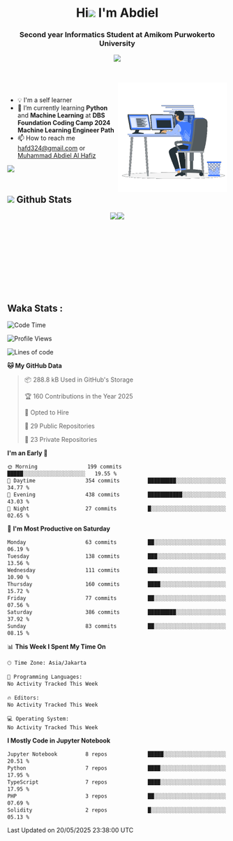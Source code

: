 
<h1 align="center"><b>Hi<img src="https://media.giphy.com/media/hvRJCLFzcasrR4ia7z/giphy.gif" width="35"> I'm Abdiel </b></h1>

<h3 align="center"> Second year Informatics Student at Amikom Purwokerto University </h3>

<div align='center'>
	
![](https://komarev.com/ghpvc/?username=dlzcods&style=for-the-badge)
	
</div>
<br>

<picture> <img align="right" src="https://github.com/0xAbdulKhalid/0xAbdulKhalid/raw/main/assets/mdImages/Right_Side.gif" width = 250px></picture>

<br>

- 💡 I'm a self learner
- 🌱 I’m currently learning **Python** and **Machine Learning** at **DBS Foundation Coding Camp 2024 Machine Learning Engineer Path**
- 📫 How to reach me [hafd324@gmail.com](mailto:hafd324d@gmail.com) or [Muhammad Abdiel Al Hafiz](https://www.linkedin.com/in/muhammad-abdiel-al-hafiz)

<img src="https://user-images.githubusercontent.com/73097560/115834477-dbab4500-a447-11eb-908a-139a6edaec5c.gif"><br><br>

<!-- ## <img src="https://media2.giphy.com/media/QssGEmpkyEOhBCb7e1/giphy.gif?cid=ecf05e47a0n3gi1bfqntqmob8g9aid1oyj2wr3ds3mg700bl&rid=giphy.gif" width ="25"><b> Languages and Tools</b>

![Python](https://img.shields.io/badge/Python%20-FFFFFF.svg?style=for-the-badge&logo=python&logoColor=blue)
![MySQL](https://img.shields.io/badge/MySQL-FFFFFF?style=for-the-badge&logo=mysql&logoColor=blue)
![Laravel](https://img.shields.io/badge/laravel-FFFFFF.svg?style=for-the-badge&logo=laravel&logoColor=blue)
![VS Code](https://img.shields.io/badge/VS%20Code-FFFFFF.svg?style=for-the-badge&logo=visual-studio-code&logoColor=blue)
<br>
![Java](https://img.shields.io/badge/Java-FFFFFF?style=for-the-badge&logo=openjdk&logoColor=blue)
![NetBeans IDE](https://img.shields.io/badge/NetBeans%20IDE-FFFFFF.svg?style=for-the-badge&logo=apache-netbeans-ide&logoColor=blue)
![GitHub](https://img.shields.io/badge/github-FFFFFF.svg?style=for-the-badge&logo=github&logoColor=blue)
<br>
![Markdown](https://img.shields.io/badge/markdown-FFFFFF.svg?style=for-the-badge&logo=markdown&logoColor=blue)

<br>
<br>
<br> -->


## <img src="https://media.giphy.com/media/iY8CRBdQXODJSCERIr/giphy.gif" width="35"><b> Github Stats </b>

<div  style="display: flex; flex-wrap: wrap; justify-content: center;">
   <img height="160em" src="https://github-readme-stats.vercel.app/api?username=dlzcods&show_icons=true&theme=default" />
   <img height="160em" src="https://github-readme-stats.vercel.app/api/top-langs/?username=dlzcods&layout=compact" />
</div>



<br>

## Waka Stats :

<!--START_SECTION:waka-->
![Code Time](http://img.shields.io/badge/Code%20Time-219%20hrs%2040%20mins-blue)

![Profile Views](http://img.shields.io/badge/Profile%20Views-1-blue)

![Lines of code](https://img.shields.io/badge/From%20Hello%20World%20I%27ve%20Written-2.7%20million%20lines%20of%20code-blue)

**🐱 My GitHub Data** 

> 📦 288.8 kB Used in GitHub's Storage 
 > 
> 🏆 160 Contributions in the Year 2025
 > 
> 💼 Opted to Hire
 > 
> 📜 29 Public Repositories 
 > 
> 🔑 23 Private Repositories 
 > 
**I'm an Early 🐤** 

```text
🌞 Morning                199 commits         █████░░░░░░░░░░░░░░░░░░░░   19.55 % 
🌆 Daytime                354 commits         █████████░░░░░░░░░░░░░░░░   34.77 % 
🌃 Evening                438 commits         ███████████░░░░░░░░░░░░░░   43.03 % 
🌙 Night                  27 commits          █░░░░░░░░░░░░░░░░░░░░░░░░   02.65 % 
```
📅 **I'm Most Productive on Saturday** 

```text
Monday                   63 commits          ██░░░░░░░░░░░░░░░░░░░░░░░   06.19 % 
Tuesday                  138 commits         ███░░░░░░░░░░░░░░░░░░░░░░   13.56 % 
Wednesday                111 commits         ███░░░░░░░░░░░░░░░░░░░░░░   10.90 % 
Thursday                 160 commits         ████░░░░░░░░░░░░░░░░░░░░░   15.72 % 
Friday                   77 commits          ██░░░░░░░░░░░░░░░░░░░░░░░   07.56 % 
Saturday                 386 commits         █████████░░░░░░░░░░░░░░░░   37.92 % 
Sunday                   83 commits          ██░░░░░░░░░░░░░░░░░░░░░░░   08.15 % 
```


📊 **This Week I Spent My Time On** 

```text
🕑︎ Time Zone: Asia/Jakarta

💬 Programming Languages: 
No Activity Tracked This Week

🔥 Editors: 
No Activity Tracked This Week

💻 Operating System: 
No Activity Tracked This Week
```

**I Mostly Code in Jupyter Notebook** 

```text
Jupyter Notebook         8 repos             █████░░░░░░░░░░░░░░░░░░░░   20.51 % 
Python                   7 repos             ████░░░░░░░░░░░░░░░░░░░░░   17.95 % 
TypeScript               7 repos             ████░░░░░░░░░░░░░░░░░░░░░   17.95 % 
PHP                      3 repos             ██░░░░░░░░░░░░░░░░░░░░░░░   07.69 % 
Solidity                 2 repos             █░░░░░░░░░░░░░░░░░░░░░░░░   05.13 % 
```




 Last Updated on 20/05/2025 23:38:00 UTC
<!--END_SECTION:waka-->

<br>
<br>
